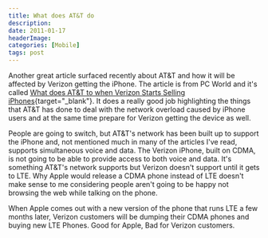```yaml
---
title: What does AT&T do
description: 
date: 2011-01-17
headerImage: 
categories: [Mobile]
tags: post
---
```


Another great article surfaced recently about AT&T and how it will be affected by Verizon getting the iPhone. The article is from PC World and it's called [What does AT&T to when Verizon Starts Selling iPhones](https://pcworld.com/article/216835/what_does_atandt_do_when_verizon_starts_selling_iphones.html){target="_blank"}. It does a really good job highlighting the things that AT&T has done to deal with the network overload caused by iPhone users and at the same time prepare for Verizon getting the device as well.

People are going to switch, but AT&T's network has been built up to support the iPhone and, not mentioned much in many of the articles I've read, supports simultaneous voice and data. The Verizon iPhone, built on CDMA, is not going to be able to provide access to both voice and data. It's something AT&T's network supports but Verizon doesn't support until it gets to LTE. Why Apple would release a CDMA phone instead of LTE doesn't make sense to me considering people aren't going to be happy not browsing the web while talking on the phone.

When Apple comes out with a new version of the phone that runs LTE a few months later, Verizon customers will be dumping their CDMA phones and buying new LTE Phones. Good for Apple, Bad for Verizon customers.